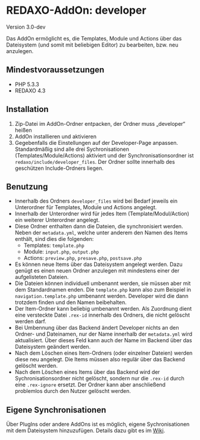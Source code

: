 REDAXO-AddOn: developer
=======================

Version 3.0-dev

Das AddOn ermöglicht es, die Templates, Module und Actions über das Dateisystem (und somit mit beliebigen Editor) zu
bearbeiten, bzw. neu anzulegen.

Mindestvoraussetzungen
----------------------

* PHP 5.3.3
* REDAXO 4.3

Installation
------------

1. Zip-Datei im AddOn-Ordner entpacken, der Ordner muss „developer“ heißen
2. AddOn installieren und aktivieren
3. Gegebenfalls die Einstellungen auf der Developer-Page anpassen. Standardmäßig sind alle drei Sychronisationen
   (Templates/Module/Actions) aktiviert und der Synchronisationsordner ist `redaxo/include/developer_files`. Der Ordner
   sollte innerhalb des geschützen Include-Ordners liegen.

Benutzung
---------

* Innerhalb des Ordners `developer_files` wird bei Bedarf jeweils ein Unterordner für Templates, Module und Actions
  angelegt.
* Innerhalb der Unterordner wird für jedes Item (Template/Modul/Action) ein weiterer Unterordner angelegt.
* Diese Ordner enthalten dann die Dateien, die synchronisiert werden. Neben der `metadata.yml`, welche unter anderem den
  Namen des Items enthält, sind dies die folgenden:
    - Templates: `template.php`
    - Module: `input.php`, `output.php`
    - Actions: `preview.php`, `presave.php`, `postsave.php`
* Es können neue Items über das Dateisystem angelegt werden. Dazu genügt es einen neuen Ordner anzulegen mit mindestens
  einer der aufgelisteten Dateien.
* Die Dateien können individuell umbenannt werden, sie müssen aber mit dem Standardnamen enden. Die `template.php` kann
  also zum Beispiel in `navigation.template.php` umbenannt werden. Developer wird die dann trotzdem finden und den Namen
  beibehalten.
* Der Item-Ordner kann beliebig umbenannt werden. Als Zuordnung dient eine versteckte Datei `.rex-id` innerhalb des
  Ordners, die nicht gelöscht werden darf.
* Bei Umbennung über das Backend ändert Developer nichts an den Ordner- und Dateinamen, nur der Name innerhalb der
  `metadata.yml` wird aktualisiert. Über dieses Feld kann auch der Name im Backend über das Dateisystem geändert werden.
* Nach dem Löschen eines Item-Ordners (oder einzelner Dateien) werden diese neu angelegt. Die Items müssen also regulär
  über das Backend gelöscht werden.
* Nach dem Löschen eines Items über das Backend wird der Sychronisationsordner nicht gelöscht, sondern nur die `.rex-id`
  durch eine `.rex-ignore` ersetzt. Der Ordner kann aber anschließend problemlos durch den Nutzer gelöscht werden.

Eigene Synchronisationen
------------------------

Über PlugIns oder andere AddOns ist es möglich, eigene Sychronisationen mit dem Dateisystem hinzuzufügen. Details dazu
gibt es im [Wiki](https://github.com/gharlan/redaxo_developer/wiki/Eigene-Synchronisationen).
